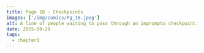 ```yaml
---
title: Page 18 - Checkpoints
images: ['/img/comics/Pg_18.jpeg']
alt: A line of people waiting to pass through an impromptu checkpoint.
date: 2025-09-29
tags:
  - chapter1
---
```

